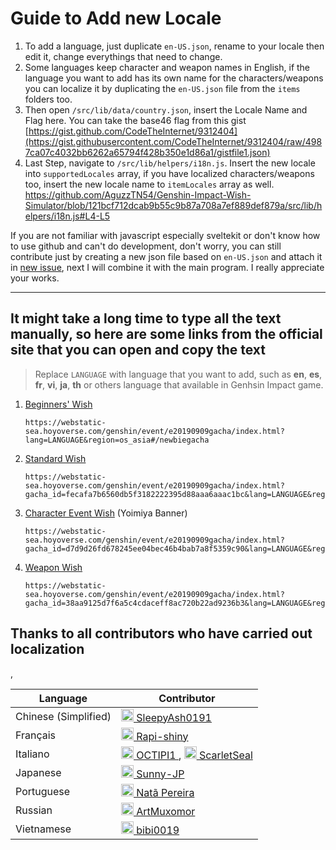 # Guide to Add new Locale

1. To add a language, just duplicate `en-US.json`, rename to your locale then edit it, change everythings that need to change.
2. Some languages keep character and weapon names in English, if the language you want to add has its own name for the characters/weapons you can localize it by duplicating the `en-US.json` file from the `items` folders too.
3. Then open `/src/lib/data/country.json`, insert the Locale Name and Flag here. You can take the base46 flag from this gist [https://gist.github.com/CodeTheInternet/9312404](https://gist.githubusercontent.com/CodeTheInternet/9312404/raw/4987ca07c4032bb6262a65794f428b350e1d86a1/gistfile1.json)
4. Last Step, navigate to `/src/lib/helpers/i18n.js`. Insert the new locale into `supportedLocales` array, if you have localized characters/weapons too, insert the new locale name to `itemLocales` array as well.
   https://github.com/AguzzTN54/Genshin-Impact-Wish-Simulator/blob/121bcf712dcab9b55c9b87a708a7ef889def879a/src/lib/helpers/i18n.js#L4-L5

If you are not familiar with javascript especially sveltekit or don't know how to use github and can't do development, don't worry, you can still contribute just by creating a new json file based on `en-US.json` and attach it in [new issue](https://github.com/AguzzTN54/Genshin-Impact-Wish-Simulator/issues/new), next I will combine it with the main program. I really appreciate your works.

---

## It might take a long time to type all the text manually, so here are some links from the official site that you can open and copy the text

> Replace `LANGUAGE` with language that you want to add, such as **en**, **es**, **fr**, **vi**, **ja**, **th** or others language that available in Genhsin Impact game.

1. [Beginners' Wish](https://webstatic-sea.hoyoverse.com/genshin/event/e20190909gacha/index.html?lang=en&region=os_asia#/newbiegacha)
   ```
   https://webstatic-sea.hoyoverse.com/genshin/event/e20190909gacha/index.html?lang=LANGUAGE&region=os_asia#/newbiegacha
   ```
2. [Standard Wish](https://webstatic-sea.hoyoverse.com/genshin/event/e20190909gacha/index.html?gacha_id=fecafa7b6560db5f3182222395d88aaa6aaac1bc&lang=en&region=os_asia#/)
   ```
   https://webstatic-sea.hoyoverse.com/genshin/event/e20190909gacha/index.html?gacha_id=fecafa7b6560db5f3182222395d88aaa6aaac1bc&lang=LANGUAGE&region=os_asia#/
   ```
3. [Character Event Wish](https://webstatic-sea.hoyoverse.com/genshin/event/e20190909gacha/index.html?gacha_id=d7d9d26fd678245ee04bec46b4bab7a8f5359c90&lang=en&region=os_asia#/) (Yoimiya Banner)
   ```
   https://webstatic-sea.hoyoverse.com/genshin/event/e20190909gacha/index.html?gacha_id=d7d9d26fd678245ee04bec46b4bab7a8f5359c90&lang=LANGUAGE&region=os_asia#/
   ```
4. [Weapon Wish](https://webstatic-sea.hoyoverse.com/genshin/event/e20190909gacha/index.html?gacha_id=38aa9125d7f6a5c4cdaceff8ac720b22ad9236b3&lang=en&region=os_asia#/)
   ```
   https://webstatic-sea.hoyoverse.com/genshin/event/e20190909gacha/index.html?gacha_id=38aa9125d7f6a5c4cdaceff8ac720b22ad9236b3&lang=LANGUAGE&region=os_asia#/
   ```

## Thanks to all contributors who have carried out localization

<table>
   <thead>
      <tr>
         <th> Language </th>
         <th> Contributor </th>
      </tr>
   <thead>
   <tbody>
      <tr>
         <td> Chinese (Simplified) </td>
         <td>
            <a href="https://github.com/SleepyAsh0191">
               <img width="20px" src="https://avatars.githubusercontent.com/u/64446140?s=20" />
               SleepyAsh0191
            </a>
         </td>
      </tr>,
      <tr>
         <td> Français </td>
         <td>
            <a href="https://github.com/Rapi-shiny">
               <img width="20px" src="https://avatars.githubusercontent.com/u/14368641?s=20" />
               Rapi-shiny
            </a>
         </td>
      </tr>
      <tr>
         <td> Italiano </td>
         <td>
            <a href="https://github.com/OCTIPI1">
               <img width="20px" src="https://avatars.githubusercontent.com/u/64631735?s=20" />
               OCTIPI1
            </a>,
            <a href="https://github.com/ScarletSeal">
               <img width="20px" src="https://avatars.githubusercontent.com/u/118117643?s=20" />
               ScarletSeal
            </a>
         </td>
      </tr>
      <tr>
         <td> Japanese </td>
         <td>
            <a href="https://github.com/Sunny-JP">
               <img width="20px" src="https://avatars.githubusercontent.com/u/122193933?s=20" />
               Sunny-JP
            </a>
         </td>
      </tr>
      <tr>
         <td> Portuguese </td>
         <td>
            <a href="https://github.com/natrodrigo">
               <img width="20px" src="https://avatars.githubusercontent.com/u/57020127?s=20" />
               Natã Pereira
            </a>
         </td>
      </tr>
      <tr>
         <td> Russian </td>
         <td>
            <a href="https://github.com/ArtMuxomor">
               <img width="20px" src="https://avatars.githubusercontent.com/u/27068331?s=20" />
               ArtMuxomor
            </a>
         </td>
      </tr>
      <tr>
         <td> Vietnamese </td>
         <td>
            <a href="https://github.com/bibi0019">
               <img width="20px" src="https://avatars.githubusercontent.com/u/49600231?s=20" />
               bibi0019
            </a>
         </td>
      </tr>
   </tbody>
</table>
